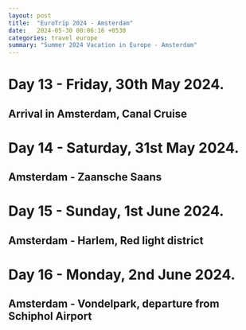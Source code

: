 ```yaml
---
layout: post
title:  "EuroTrip 2024 - Amsterdam"
date:   2024-05-30 00:06:16 +0530
categories: travel europe
summary: "Summer 2024 Vacation in Europe - Amsterdam"
---
```


# Day 13 - Friday, 30th May 2024.
## Arrival in Amsterdam, Canal Cruise

# Day 14 - Saturday, 31st May 2024.
## Amsterdam - Zaansche Saans

# Day 15 - Sunday, 1st June 2024.
## Amsterdam - Harlem, Red light district

# Day 16 - Monday, 2nd June 2024.
## Amsterdam - Vondelpark, departure from Schiphol Airport
